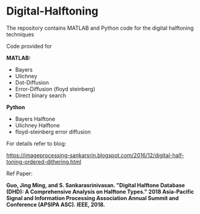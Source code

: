 # Digital-Halftoning
The repository contains MATLAB and Python code for the digital halftoning techniques

Code provided for

**MATLAB:**
- Bayers
- Ulichney
- Dot-Diffusion
- Error-Diffusion (floyd steinberg)
- Direct binary search

**Python**
- Bayers Halftone
- Ulichney Halftone
- floyd-steinberg error diffusion 



For details refer to blog:

https://imageprocessing-sankarsrin.blogspot.com/2016/12/digital-half-toning-ordered-dithering.html



Ref Paper: 

**__Guo, Jing Ming, and S. Sankarasrinivasan. "Digital Halftone Database (DHD): A Comprehensive Analysis on Halftone Types." 2018 Asia-Pacific Signal and Information Processing Association Annual Summit and Conference (APSIPA ASC). IEEE, 2018.__**
